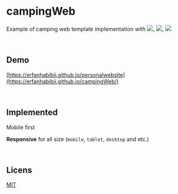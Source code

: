 # campingWeb
Example of camping web template implementation with <img src="https://img.shields.io/badge/HTML-red?style=flat" />, <img src="https://img.shields.io/badge/CSS-blue?style=flat" />, <img src="https://img.shields.io/badge/JAVASCRIPT-yellow?style=flat" />

<br/>

## Demo
[https://erfanhabibii.github.io/personalwebsite](https://erfanhabibii.github.io/campingWeb/)

<br/>

## Implemented
Mobile first

**Responsive** for all size (`mobile`, `tablet`, `desktop` and etc.)

<br/>

## Licens
[MIT](LICENSE)
